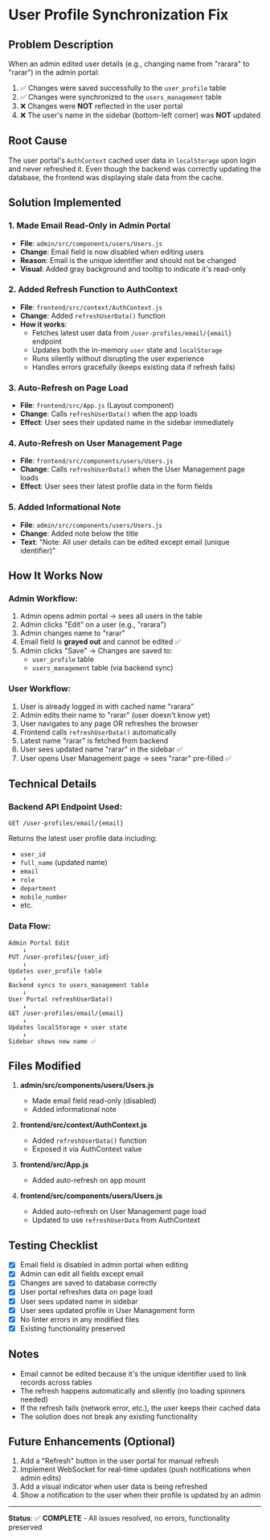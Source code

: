 # User Profile Synchronization Fix

## Problem Description

When an admin edited user details (e.g., changing name from "rarara" to "rarar") in the admin portal:
1. ✅ Changes were saved successfully to the `user_profile` table
2. ✅ Changes were synchronized to the `users_management` table  
3. ❌ Changes were **NOT** reflected in the user portal
4. ❌ The user's name in the sidebar (bottom-left corner) was **NOT** updated

## Root Cause

The user portal's `AuthContext` cached user data in `localStorage` upon login and never refreshed it. Even though the backend was correctly updating the database, the frontend was displaying stale data from the cache.

## Solution Implemented

### 1. **Made Email Read-Only in Admin Portal**
   - **File**: `admin/src/components/users/Users.js`
   - **Change**: Email field is now disabled when editing users
   - **Reason**: Email is the unique identifier and should not be changed
   - **Visual**: Added gray background and tooltip to indicate it's read-only

### 2. **Added Refresh Function to AuthContext**
   - **File**: `frontend/src/context/AuthContext.js`
   - **Change**: Added `refreshUserData()` function
   - **How it works**:
     - Fetches latest user data from `/user-profiles/email/{email}` endpoint
     - Updates both the in-memory `user` state and `localStorage`
     - Runs silently without disrupting the user experience
     - Handles errors gracefully (keeps existing data if refresh fails)

### 3. **Auto-Refresh on Page Load**
   - **File**: `frontend/src/App.js` (Layout component)
   - **Change**: Calls `refreshUserData()` when the app loads
   - **Effect**: User sees their updated name in the sidebar immediately

### 4. **Auto-Refresh on User Management Page**
   - **File**: `frontend/src/components/users/Users.js`
   - **Change**: Calls `refreshUserData()` when the User Management page loads
   - **Effect**: User sees their latest profile data in the form fields

### 5. **Added Informational Note**
   - **File**: `admin/src/components/users/Users.js`
   - **Change**: Added note below the title
   - **Text**: "Note: All user details can be edited except email (unique identifier)"

## How It Works Now

### Admin Workflow:
1. Admin opens admin portal → sees all users in the table
2. Admin clicks "Edit" on a user (e.g., "rarara")
3. Admin changes name to "rarar" 
4. Email field is **grayed out** and cannot be edited ✅
5. Admin clicks "Save" → Changes are saved to:
   - `user_profile` table
   - `users_management` table (via backend sync)

### User Workflow:
1. User is already logged in with cached name "rarara"
2. Admin edits their name to "rarar" (user doesn't know yet)
3. User navigates to any page OR refreshes the browser
4. Frontend calls `refreshUserData()` automatically
5. Latest name "rarar" is fetched from backend
6. User sees updated name "rarar" in the sidebar ✅
7. User opens User Management page → sees "rarar" pre-filled ✅

## Technical Details

### Backend API Endpoint Used:
```
GET /user-profiles/email/{email}
```
Returns the latest user profile data including:
- `user_id`
- `full_name` (updated name)
- `email`
- `role`
- `department`
- `mobile_number`
- etc.

### Data Flow:
```
Admin Portal Edit
    ↓
PUT /user-profiles/{user_id}
    ↓
Updates user_profile table
    ↓
Backend syncs to users_management table
    ↓
User Portal refreshUserData()
    ↓
GET /user-profiles/email/{email}
    ↓
Updates localStorage + user state
    ↓
Sidebar shows new name ✅
```

## Files Modified

1. **admin/src/components/users/Users.js**
   - Made email field read-only (disabled)
   - Added informational note

2. **frontend/src/context/AuthContext.js**
   - Added `refreshUserData()` function
   - Exposed it via AuthContext value

3. **frontend/src/App.js**
   - Added auto-refresh on app mount

4. **frontend/src/components/users/Users.js**
   - Added auto-refresh on User Management page load
   - Updated to use `refreshUserData` from AuthContext

## Testing Checklist

- [x] Email field is disabled in admin portal when editing
- [x] Admin can edit all fields except email
- [x] Changes are saved to database correctly
- [x] User portal refreshes data on page load
- [x] User sees updated name in sidebar
- [x] User sees updated profile in User Management form
- [x] No linter errors in any modified files
- [x] Existing functionality preserved

## Notes

- Email cannot be edited because it's the unique identifier used to link records across tables
- The refresh happens automatically and silently (no loading spinners needed)
- If the refresh fails (network error, etc.), the user keeps their cached data
- The solution does not break any existing functionality

## Future Enhancements (Optional)

1. Add a "Refresh" button in the user portal for manual refresh
2. Implement WebSocket for real-time updates (push notifications when admin edits)
3. Add a visual indicator when user data is being refreshed
4. Show a notification to the user when their profile is updated by an admin

---

**Status**: ✅ **COMPLETE** - All issues resolved, no errors, functionality preserved

